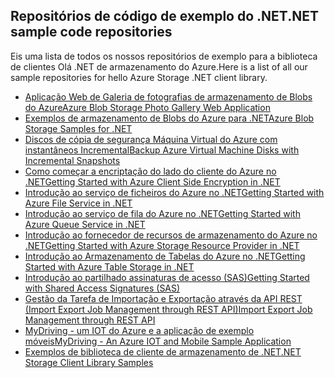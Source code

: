 ## <a name="net-sample-code-repositories"></a><span data-ttu-id="f0971-101">Repositórios de código de exemplo do .NET</span><span class="sxs-lookup"><span data-stu-id="f0971-101">.NET sample code repositories</span></span>

<span data-ttu-id="f0971-102">Eis uma lista de todos os nossos repositórios de exemplo para a biblioteca de clientes Olá .NET de armazenamento do Azure.</span><span class="sxs-lookup"><span data-stu-id="f0971-102">Here is a list of all our sample repositories for hello Azure Storage .NET client library.</span></span>

* [<span data-ttu-id="f0971-103">Aplicação Web de Galeria de fotografias de armazenamento de Blobs do Azure</span><span class="sxs-lookup"><span data-stu-id="f0971-103">Azure Blob Storage Photo Gallery Web Application</span></span>](https://azure.microsoft.com/resources/samples/storage-blobs-dotnet-webapp/)
* [<span data-ttu-id="f0971-104">Exemplos de armazenamento de Blobs do Azure para .NET</span><span class="sxs-lookup"><span data-stu-id="f0971-104">Azure Blob Storage Samples for .NET</span></span>](https://azure.microsoft.com/resources/samples/storage-blob-dotnet-getting-started/)
* [<span data-ttu-id="f0971-105">Discos de cópia de segurança Máquina Virtual do Azure com instantâneos Incremental</span><span class="sxs-lookup"><span data-stu-id="f0971-105">Backup Azure Virtual Machine Disks with Incremental Snapshots</span></span>](https://azure.microsoft.com/resources/samples/storage-blob-dotnet-back-up-with-incremental-snapshots/)
* [<span data-ttu-id="f0971-106">Como começar a encriptação do lado do cliente do Azure no .NET</span><span class="sxs-lookup"><span data-stu-id="f0971-106">Getting Started with Azure Client Side Encryption in .NET</span></span>](https://azure.microsoft.com/resources/samples/storage-dotnet-client-side-encryption/)
* [<span data-ttu-id="f0971-107">Introdução ao serviço de ficheiros do Azure no .NET</span><span class="sxs-lookup"><span data-stu-id="f0971-107">Getting Started with Azure File Service in .NET</span></span>](https://azure.microsoft.com/resources/samples/storage-file-dotnet-getting-started/)
* [<span data-ttu-id="f0971-108">Introdução ao serviço de fila do Azure no .NET</span><span class="sxs-lookup"><span data-stu-id="f0971-108">Getting Started with Azure Queue Service in .NET</span></span>](https://azure.microsoft.com/resources/samples/storage-queue-dotnet-getting-started/)
* [<span data-ttu-id="f0971-109">Introdução ao fornecedor de recursos de armazenamento do Azure no .NET</span><span class="sxs-lookup"><span data-stu-id="f0971-109">Getting Started with Azure Storage Resource Provider in .NET</span></span>](https://azure.microsoft.com/resources/samples/storage-dotnet-resource-provider-getting-started/)
* [<span data-ttu-id="f0971-110">Introdução ao Armazenamento de Tabelas do Azure no .NET</span><span class="sxs-lookup"><span data-stu-id="f0971-110">Getting Started with Azure Table Storage in .NET</span></span>](https://azure.microsoft.com/resources/samples/storage-table-dotnet-getting-started/)
* [<span data-ttu-id="f0971-111">Introdução ao partilhado assinaturas de acesso (SAS)</span><span class="sxs-lookup"><span data-stu-id="f0971-111">Getting Started with Shared Access Signatures (SAS)</span></span>](https://azure.microsoft.com/resources/samples/storage-dotnet-sas-getting-started/)
* [<span data-ttu-id="f0971-112">Gestão da Tarefa de Importação e Exportação através da API REST (Import Export Job Management through REST API)</span><span class="sxs-lookup"><span data-stu-id="f0971-112">Import Export Job Management through REST API</span></span>](https://azure.microsoft.com/resources/samples/storage-dotnet-import-export-job-management/)
* [<span data-ttu-id="f0971-113">MyDriving - um IOT do Azure e a aplicação de exemplo móveis</span><span class="sxs-lookup"><span data-stu-id="f0971-113">MyDriving - An Azure IOT and Mobile Sample Application</span></span>](https://azure.microsoft.com/resources/samples/mydriving/)
* [<span data-ttu-id="f0971-114">Exemplos de biblioteca de cliente de armazenamento de .NET</span><span class="sxs-lookup"><span data-stu-id="f0971-114">.NET Storage Client Library Samples</span></span>](https://github.com/Azure/azure-storage-net/tree/master/Samples/GettingStarted)